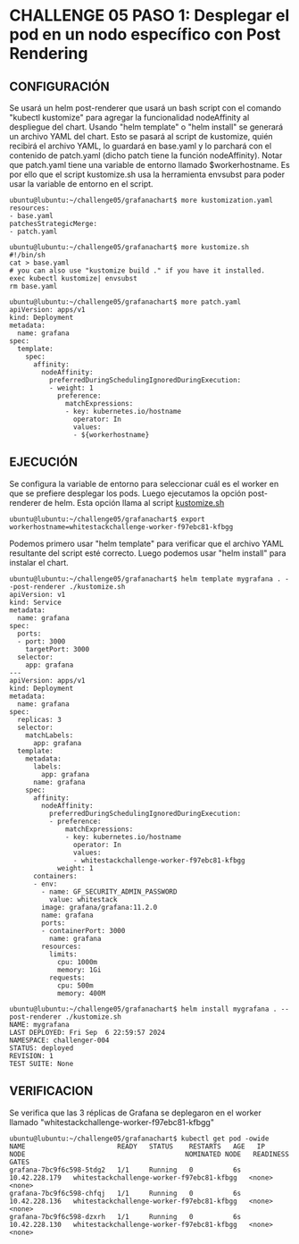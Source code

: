# CHALLENGE 05  PASO 1: Desplegar el pod en un nodo específico con Post Rendering

## CONFIGURACIÓN
Se usará un helm post-renderer que usará un bash script con el comando "kubectl kustomize" para agregar la funcionalidad nodeAffinity al despliegue del chart.  Usando "helm template" o "helm install" se generará un archivo YAML del chart. Esto se pasará al script de kustomize, quién recibirá el archivo YAML, lo guardará en base.yaml y lo parchará con el contenido de patch.yaml (dicho patch tiene la función nodeAffinity). Notar que patch.yaml tiene una variable de entorno llamado $workerhostname.  Es por ello que el script kustomize.sh usa la herramienta envsubst para poder usar la variable de entorno en el script.

```
ubuntu@lubuntu:~/challenge05/grafanachart$ more kustomization.yaml 
resources:
- base.yaml
patchesStrategicMerge:
- patch.yaml
```
```
ubuntu@lubuntu:~/challenge05/grafanachart$ more kustomize.sh
#!/bin/sh
cat > base.yaml
# you can also use "kustomize build ." if you have it installed.
exec kubectl kustomize| envsubst
rm base.yaml
```
```
ubuntu@lubuntu:~/challenge05/grafanachart$ more patch.yaml 
apiVersion: apps/v1
kind: Deployment
metadata:
  name: grafana
spec:
  template:
    spec:
      affinity:
        nodeAffinity:
          preferredDuringSchedulingIgnoredDuringExecution:
          - weight: 1
            preference:
              matchExpressions:
              - key: kubernetes.io/hostname
                operator: In
                values:
                - ${workerhostname}
```

## EJECUCIÓN

Se configura la variable de entorno para seleccionar cuál es el worker en que se prefiere desplegar los pods. Luego ejecutamos la opción post-renderer de helm. Esta opción llama al script [kustomize.sh](chart_files/kustomize.sh)
```
ubuntu@lubuntu:~/challenge05/grafanachart$ export workerhostname=whitestackchallenge-worker-f97ebc81-kfbgg
```
Podemos primero usar "helm template" para verificar que el archivo YAML resultante del script esté correcto. Luego podemos usar "helm install" para instalar el chart.
```
ubuntu@lubuntu:~/challenge05/grafanachart$ helm template mygrafana . --post-renderer ./kustomize.sh 
apiVersion: v1
kind: Service
metadata:
  name: grafana
spec:
  ports:
  - port: 3000
    targetPort: 3000
  selector:
    app: grafana
---
apiVersion: apps/v1
kind: Deployment
metadata:
  name: grafana
spec:
  replicas: 3
  selector:
    matchLabels:
      app: grafana
  template:
    metadata:
      labels:
        app: grafana
      name: grafana
    spec:
      affinity:
        nodeAffinity:
          preferredDuringSchedulingIgnoredDuringExecution:
          - preference:
              matchExpressions:
              - key: kubernetes.io/hostname
                operator: In
                values:
                - whitestackchallenge-worker-f97ebc81-kfbgg
            weight: 1
      containers:
      - env:
        - name: GF_SECURITY_ADMIN_PASSWORD
          value: whitestack
        image: grafana/grafana:11.2.0
        name: grafana
        ports:
        - containerPort: 3000
          name: grafana
        resources:
          limits:
            cpu: 1000m
            memory: 1Gi
          requests:
            cpu: 500m
            memory: 400M

```
```
ubuntu@lubuntu:~/challenge05/grafanachart$ helm install mygrafana . --post-renderer ./kustomize.sh 
NAME: mygrafana
LAST DEPLOYED: Fri Sep  6 22:59:57 2024
NAMESPACE: challenger-004
STATUS: deployed
REVISION: 1
TEST SUITE: None
```


## VERIFICACION

Se verifica que las 3 réplicas de Grafana se deplegaron en el worker llamado "whitestackchallenge-worker-f97ebc81-kfbgg"

```
ubuntu@lubuntu:~/challenge05/grafanachart$ kubectl get pod -owide
NAME                       READY   STATUS    RESTARTS   AGE   IP              NODE                                        NOMINATED NODE   READINESS GATES
grafana-7bc9f6c598-5tdg2   1/1     Running   0          6s    10.42.228.179   whitestackchallenge-worker-f97ebc81-kfbgg   <none>           <none>
grafana-7bc9f6c598-chfqj   1/1     Running   0          6s    10.42.228.136   whitestackchallenge-worker-f97ebc81-kfbgg   <none>           <none>
grafana-7bc9f6c598-dzxrh   1/1     Running   0          6s    10.42.228.130   whitestackchallenge-worker-f97ebc81-kfbgg   <none>           <none>

```
